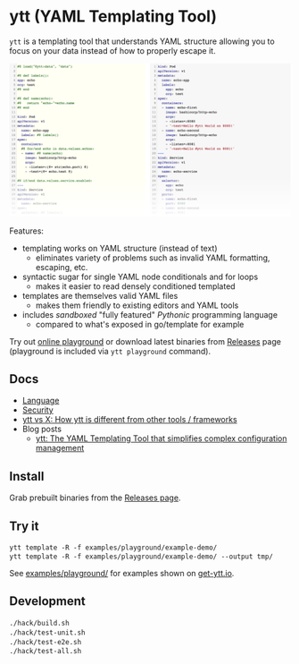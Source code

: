 # ytt (YAML Templating Tool)

`ytt` is a templating tool that understands YAML structure allowing you to focus on your data instead of how to properly escape it.

[![](docs/ytt-playground-screenshot.png)](https://get-ytt.io/#example:example-demo)

Features:

- templating works on YAML structure (instead of text)
  - eliminates variety of problems such as invalid YAML formatting, escaping, etc.
- syntactic sugar for single YAML node conditionals and for loops
  - makes it easier to read densely conditioned templated
- templates are themselves valid YAML files
  - makes them friendly to existing editors and YAML tools
- includes *sandboxed* "fully featured" _Pythonic_ programming language
  - compared to what's exposed in go/template for example

Try out [online playground](https://get-ytt.io) or download latest binaries from [Releases](https://github.com/k14s/ytt/releases) page (playground is included via `ytt playground` command).

## Docs

- [Language](docs/lang.md)
- [Security](docs/security.md)
- [ytt vs X: How ytt is different from other tools / frameworks](docs/ytt-vs-x.md)
- Blog posts
  - [ytt: The YAML Templating Tool that simplifies complex configuration management](https://developer.ibm.com/blogs/yaml-templating-tool-to-simplify-complex-configuration-management/)

## Install

Grab prebuilt binaries from the [Releases page](https://github.com/k14s/ytt/releases).

## Try it

```
ytt template -R -f examples/playground/example-demo/
ytt template -R -f examples/playground/example-demo/ --output tmp/
```

See [examples/playground/](examples/playground/) for examples shown on [get-ytt.io](https://get-ytt.io).

## Development

```bash
./hack/build.sh
./hack/test-unit.sh
./hack/test-e2e.sh
./hack/test-all.sh
```
